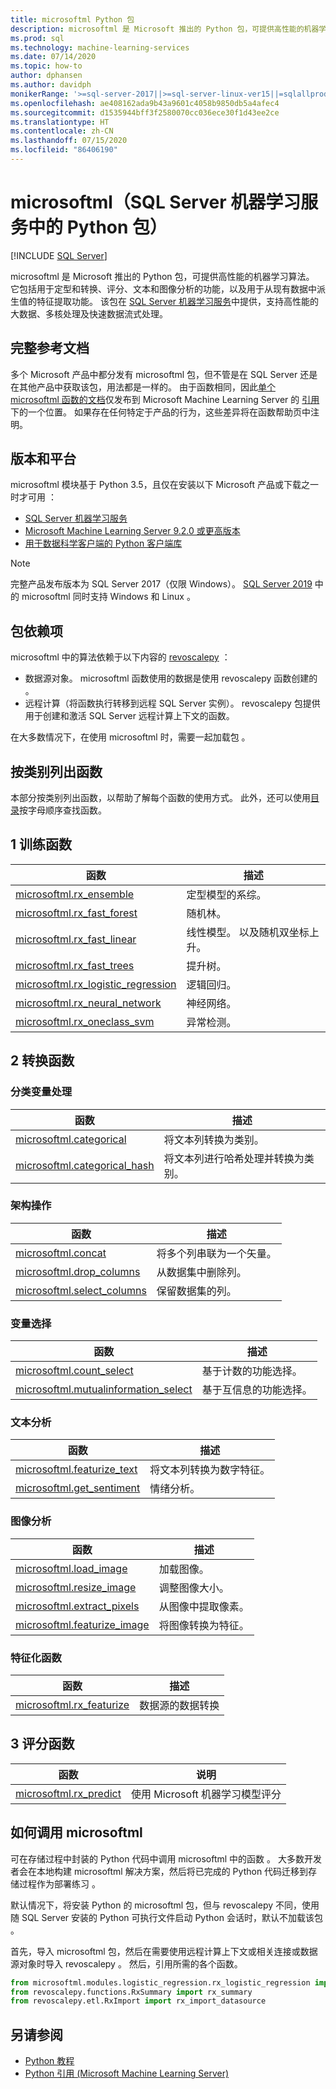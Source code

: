 ```yaml
---
title: microsoftml Python 包
description: microsoftml 是 Microsoft 推出的 Python 包，可提供高性能的机器学习算法。 它包括用于定型和转换、评分、文本和图像分析的功能，以及用于从现有数据中派生值的特征提取功能。 该包在 SQL Server 机器学习服务中提供。
ms.prod: sql
ms.technology: machine-learning-services
ms.date: 07/14/2020
ms.topic: how-to
author: dphansen
ms.author: davidph
monikerRange: '>=sql-server-2017||>=sql-server-linux-ver15||=sqlallproducts-allversions'
ms.openlocfilehash: ae408162ada9b43a9601c4058b9850db5a4afec4
ms.sourcegitcommit: d1535944bff3f2580070cc036ece30f1d43ee2ce
ms.translationtype: HT
ms.contentlocale: zh-CN
ms.lasthandoff: 07/15/2020
ms.locfileid: "86406190"
---
```

# <a name="microsoftml-python-package-in-sql-server-machine-learning-services"></a>microsoftml（SQL Server 机器学习服务中的 Python 包）
 [!INCLUDE [SQL Server](../../includes/applies-to-version/sqlserver.md)]

microsoftml 是 Microsoft 推出的 Python 包，可提供高性能的机器学习算法。 它包括用于定型和转换、评分、文本和图像分析的功能，以及用于从现有数据中派生值的特征提取功能。 该包在 [SQL Server 机器学习服务](../sql-server-machine-learning-services.md)中提供，支持高性能的大数据、多核处理及快速数据流式处理。

## <a name="full-reference-documentation"></a>完整参考文档

多个 Microsoft 产品中都分发有 microsoftml 包，但不管是在 SQL Server 还是在其他产品中获取该包，用法都是一样的。 由于函数相同，因此[单个 microsoftml 函数的文档](https://docs.microsoft.com/machine-learning-server/python-reference/microsoftml/microsoftml-package)仅发布到 Microsoft Machine Learning Server 的 [ 引用](https://docs.microsoft.com/machine-learning-server/python-reference/introducing-python-package-reference)下的一个位置。 如果存在任何特定于产品的行为，这些差异将在函数帮助页中注明。

## <a name="versions-and-platforms"></a>版本和平台

microsoftml 模块基于 Python 3.5，且仅在安装以下 Microsoft 产品或下载之一时才可用  ：

+ [SQL Server 机器学习服务](../install/sql-machine-learning-services-windows-install.md)
+ [Microsoft Machine Learning Server 9.2.0 或更高版本](https://docs.microsoft.com/machine-learning-server/)
+ [用于数据科学客户端的 Python 客户端库](setup-python-client-tools-sql.md)

> [!NOTE]
> 完整产品发布版本为 SQL Server 2017（仅限 Windows）。 [SQL Server 2019](../../linux/sql-server-linux-setup-machine-learning.md) 中的 microsoftml 同时支持 Windows 和 Linux  。

## <a name="package-dependencies"></a>包依赖项

microsoftml 中的算法依赖于以下内容的 [revoscalepy](ref-py-revoscalepy.md)  ：

+ 数据源对象。 microsoftml 函数使用的数据是使用 revoscalepy 函数创建的   。
+ 远程计算（将函数执行转移到远程 SQL Server 实例）。 revoscalepy 包提供用于创建和激活 SQL Server 远程计算上下文的函数。

在大多数情况下，在使用 microsoftml 时，需要一起加载包  。

## <a name="functions-by-category"></a>按类别列出函数

本部分按类别列出函数，以帮助了解每个函数的使用方式。 此外，还可以使用[目录](https://docs.microsoft.com/machine-learning-server/python-reference/introducing-python-package-reference)按字母顺序查找函数。

## <a name="1-training-functions"></a>1 训练函数

| 函数 | 描述 |
|----------|-------------|
|[microsoftml.rx_ensemble](https://docs.microsoft.com/machine-learning-server/python-reference/microsoftml/rx-ensemble) | 定型模型的系综。 |
|[microsoftml.rx_fast_forest](https://docs.microsoft.com/machine-learning-server/python-reference/microsoftml/rx-fast-forest)  | 随机林。 |
|[microsoftml.rx_fast_linear](https://docs.microsoft.com/machine-learning-server/python-reference/microsoftml/rx-fast-linear) | 线性模型。 以及随机双坐标上升。 |
|[microsoftml.rx_fast_trees](https://docs.microsoft.com/machine-learning-server/python-reference/microsoftml/rx-fast-trees) | 提升树。 |
|[microsoftml.rx_logistic_regression](https://docs.microsoft.com/machine-learning-server/python-reference/microsoftml/rx-logistic-regression) | 逻辑回归。 |
|[microsoftml.rx_neural_network](https://docs.microsoft.com/machine-learning-server/python-reference/microsoftml/rx-neural-network) | 神经网络。 |
|[microsoftml.rx_oneclass_svm](https://docs.microsoft.com/machine-learning-server/python-reference/microsoftml/rx-oneclass-svm) | 异常检测。 |

<a name="ml-transforms"></a>

## <a name="2-transform-functions"></a>2 转换函数

### <a name="categorical-variable-handling"></a>分类变量处理

| 函数 | 描述 |
|----------|-------------|
|[microsoftml.categorical](https://docs.microsoft.com/machine-learning-server/python-reference/microsoftml/categorical) | 将文本列转换为类别。 |
|[microsoftml.categorical_hash](https://docs.microsoft.com/machine-learning-server/python-reference/microsoftml/categorical-hash) | 将文本列进行哈希处理并转换为类别。 |

### <a name="schema-manipulation"></a>架构操作

| 函数 | 描述 |
|----------|-------------|
|[microsoftml.concat](https://docs.microsoft.com/machine-learning-server/python-reference/microsoftml/concat) | 将多个列串联为一个矢量。 |
|[microsoftml.drop_columns](https://docs.microsoft.com/machine-learning-server/python-reference/microsoftml/drop-columns) | 从数据集中删除列。 |
|[microsoftml.select_columns](https://docs.microsoft.com/machine-learning-server/python-reference/microsoftml/select-columns) | 保留数据集的列。 |


### <a name="variable-selection"></a>变量选择

| 函数 | 描述 |
|----------|-------------|
|[microsoftml.count_select](https://docs.microsoft.com/machine-learning-server/python-reference/microsoftml/count-select) |基于计数的功能选择。 |
|[microsoftml.mutualinformation_select](https://docs.microsoft.com/machine-learning-server/python-reference/microsoftml/mutualinformation-select) | 基于互信息的功能选择。 |


### <a name="text-analytics"></a>文本分析

| 函数 | 描述 |
|----------|-------------|
|[microsoftml.featurize_text](https://docs.microsoft.com/machine-learning-server/python-reference/microsoftml/featurize-text) | 将文本列转换为数字特征。 |
|[microsoftml.get_sentiment](https://docs.microsoft.com/machine-learning-server/python-reference/microsoftml/get-sentiment) | 情绪分析。 |


### <a name="image-analytics"></a>图像分析 

| 函数 | 描述 |
|----------|-------------|
|[microsoftml.load_image](https://docs.microsoft.com/machine-learning-server/python-reference/microsoftml/load-image) | 加载图像。 |
|[microsoftml.resize_image](https://docs.microsoft.com/machine-learning-server/python-reference/microsoftml/resize-image) | 调整图像大小。 |
|[microsoftml.extract_pixels](https://docs.microsoft.com/machine-learning-server/python-reference/microsoftml/extract-pixels) | 从图像中提取像素。 |
|[microsoftml.featurize_image](https://docs.microsoft.com/machine-learning-server/python-reference/microsoftml/featurize-image) | 将图像转换为特征。 |

### <a name="featurization-functions"></a>特征化函数

| 函数 | 描述 |
|----------|-------------|
|[microsoftml.rx_featurize](https://docs.microsoft.com/machine-learning-server/python-reference/microsoftml/rx-featurize) | 数据源的数据转换 |

<a name="ml-scoring"></a>

## <a name="3-scoring-functions"></a>3 评分函数

| 函数 | 说明 |
|----------|-------------|
|[microsoftml.rx_predict](https://docs.microsoft.com/machine-learning-server/python-reference/microsoftml/rx-predict) | 使用 Microsoft 机器学习模型评分 |

## <a name="how-to-call-microsoftml"></a>如何调用 microsoftml

可在存储过程中封装的 Python 代码中调用 microsoftml 中的函数  。 大多数开发者会在本地构建 microsoftml 解决方案，然后将已完成的 Python 代码迁移到存储过程作为部署练习  。

默认情况下，将安装 Python 的 microsoftml 包，但与 revoscalepy 不同，使用随 SQL Server 安装的 Python 可执行文件启动 Python 会话时，默认不加载该包   。

首先，导入 microsoftml 包，然后在需要使用远程计算上下文或相关连接或数据源对象时导入 revoscalepy   。 然后，引用所需的各个函数。

```python
from microsoftml.modules.logistic_regression.rx_logistic_regression import rx_logistic_regression
from revoscalepy.functions.RxSummary import rx_summary
from revoscalepy.etl.RxImport import rx_import_datasource
```

## <a name="see-also"></a>另请参阅

+ [Python 教程](../tutorials/sql-server-python-tutorials.md)
+ [Python 引用 (Microsoft Machine Learning Server)](https://docs.microsoft.com/machine-learning-server/python-reference/introducing-python-package-reference)

